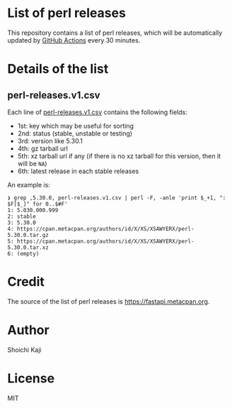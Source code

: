 # List of perl releases

This repository contains a list of perl releases,
which will be automatically updated by [GitHub Actions](https://github.com/skaji/perl-releases/actions) every 30 minutes.

# Details of the list

## perl-releases.v1.csv

Each line of [perl-releases.v1.csv](perl-releases.v1.csv) contains the following fields:

* 1st: key which may be useful for sorting
* 2nd: status (stable, unstable or testing)
* 3rd: version like 5.30.1
* 4th: gz tarball url
* 5th: xz tarball url if any (if there is no xz tarball for this version, then it will be `NA`)
* 6th: latest release in each stable releases

An example is:

```
❯ grep ,5.30.0, perl-releases.v1.csv | perl -F, -anle 'print $_+1, ": $F[$_]" for 0..$#F'
1: 5.030.000.999
2: stable
3: 5.30.0
4: https://cpan.metacpan.org/authors/id/X/XS/XSAWYERX/perl-5.30.0.tar.gz
5: https://cpan.metacpan.org/authors/id/X/XS/XSAWYERX/perl-5.30.0.tar.xz
6: (empty)
```

# Credit

The source of the list of perl releases is https://fastapi.metacpan.org.

# Author

Shoichi Kaji

# License

MIT
